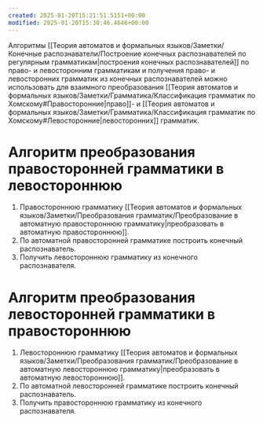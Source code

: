 ```yaml
---
created: 2025-01-20T15:21:51.5151+00:00
modified: 2025-01-20T15:30:46.4646+00:00
---
```

Алгоритмы [[Теория автоматов и формальных языков/Заметки/Конечные распознаватели/Построение конечных распознавателей по регулярным грамматикам|построения конечных распознавателей]] по право- и левосторонним грамматикам и получения право- и левосторонних грамматик из конечных распознавателей можно использовать для взаимного преобразования [[Теория автоматов и формальных языков/Заметки/Грамматика/Классификация грамматик по Хомскому#Правосторонние|право]]- и [[Теория автоматов и формальных языков/Заметки/Грамматика/Классификация грамматик по Хомскому#Левосторонние|левосторонних]] грамматик.

# Алгоритм преобразования правосторонней грамматики в левостороннюю
1. Правостороннюю грамматику [[Теория автоматов и формальных языков/Заметки/Преобразования грамматик/Преобразование в автоматную правостороннюю грамматику|преобразовать в автоматную правостороннюю]].
2. По автоматной правосторонней грамматике построить конечный распознаватель.
3. Получить левостороннюю грамматику из конечного распознавателя.

# Алгоритм преобразования левосторонней грамматики в правостороннюю
1. Левостороннюю грамматику [[Теория автоматов и формальных языков/Заметки/Преобразования грамматик/Преобразование в автоматную левостороннюю грамматику|преобразовать в автоматную левостороннюю]].
2. По автоматной левосторонней грамматике построить конечный распознаватель.
3. Получить правостороннюю грамматику из конечного распознавателя.